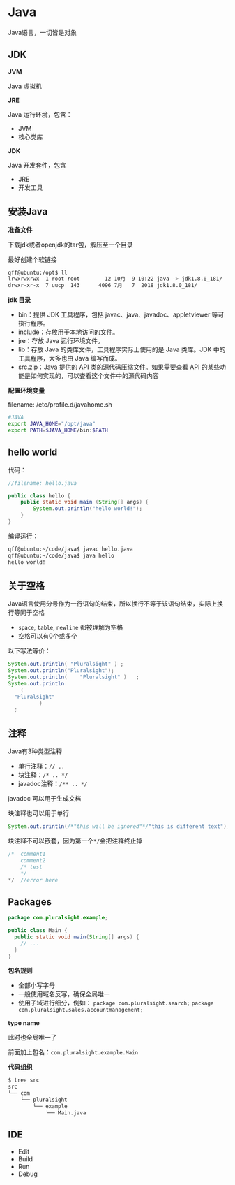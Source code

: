 # Java

Java语言，一切皆是对象

## JDK

**JVM**

Java 虚拟机

**JRE**

Java 运行环境，包含：

- JVM
- 核心类库

**JDK**

Java 开发套件，包含

- JRE
- 开发工具


## 安装Java

**准备文件**

下载jdk或者openjdk的tar包，解压至一个目录

最好创建个软链接

```sh
qff@ubuntu:/opt$ ll
lrwxrwxrwx  1 root root        12 10月  9 10:22 java -> jdk1.8.0_181/
drwxr-xr-x  7 uucp  143      4096 7月   7  2018 jdk1.8.0_181/
```

**jdk 目录**

- bin：提供 JDK 工具程序，包括 javac、java、javadoc、appletviewer 等可执行程序。
- include：存放用于本地访问的文件。
- jre：存放 Java 运行环境文件。
- lib：存放 Java 的类库文件，工具程序实际上使用的是 Java 类库。JDK 中的工具程序，大多也由 Java 编写而成。
- src.zip：Java 提供的 API 类的源代码压缩文件。如果需要查看 API 的某些功能是如何实现的，可以査看这个文件中的源代码内容

**配置环境变量**

filename: /etc/profile.d/javahome.sh

```sh
#JAVA
export JAVA_HOME="/opt/java"
export PATH=$JAVA_HOME/bin:$PATH
```


## hello world

代码：

```java
//filename: hello.java

public class hello {
    public static void main (String[] args) {
        System.out.println("hello world!");
    }
}
```

编译运行：

```sh
qff@ubuntu:~/code/java$ javac hello.java
qff@ubuntu:~/code/java$ java hello
hello world!
```


## 关于空格

Java语言使用分号作为一行语句的结束，所以换行不等于该语句结束，实际上换行等同于空格

- `space`, `table`, `newline` 都被理解为空格
- 空格可以有0个或多个


以下写法等价：

```java
System.out.println( "Pluralsight" ) ;
System.out.println("Pluralsight");
System.out.println(    "Pluralsight" )   ;
System.out.println
    (
  "Pluralsight"
          )
  ;
```


## 注释


Java有3种类型注释

- 单行注释：`// ..`
- 块注释：`/* .. */`
- javadoc注释：`/** .. */`

javadoc 可以用于生成文档

块注释也可以用于单行

```java
System.out.println(/*"this will be ignored"*/"this is different text");
```


块注释不可以嵌套，因为第一个`*/`会把注释终止掉

```java
/*  comment1
    comment2
    /* test
    */
*/  //error here
```


## Packages


```java
package com.pluralsight.example;

public class Main {
  public static void main(String[] args) {
    // ...
  }
}
```


**包名规则**

- 全部小写字母
- 一般使用域名反写，确保全局唯一
- 使用子域进行细分，例如：
`package com.pluralsight.search;`
`package com.pluralsight.sales.accountmanagement;`

**type name**

此时也全局唯一了

前面加上包名：`com.pluralsight.example.Main`

**代码组织**

```sh
$ tree src
src
└── com
    └── pluralsight
        └── example
            └── Main.java
```

## IDE


- Edit
- Build
- Run
- Debug
